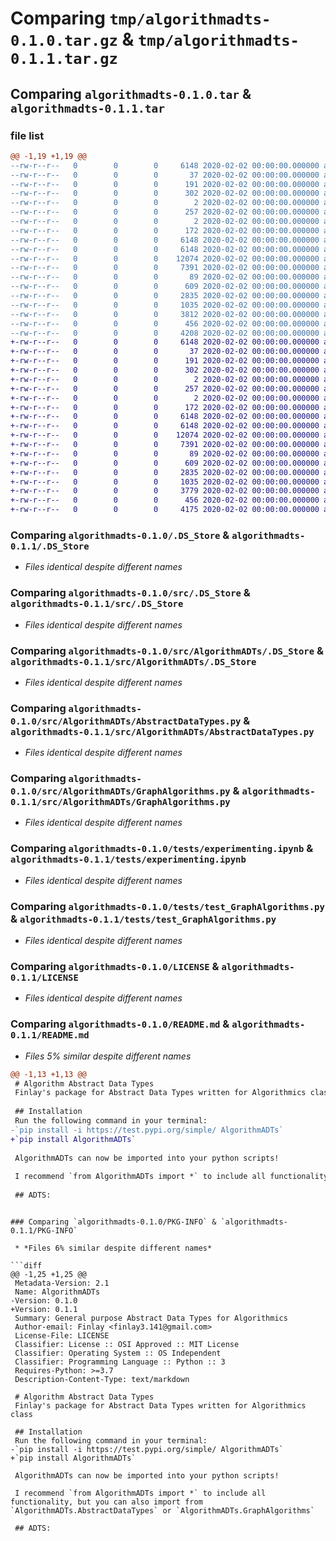 # Comparing `tmp/algorithmadts-0.1.0.tar.gz` & `tmp/algorithmadts-0.1.1.tar.gz`

## Comparing `algorithmadts-0.1.0.tar` & `algorithmadts-0.1.1.tar`

### file list

```diff
@@ -1,19 +1,19 @@
--rw-r--r--   0        0        0     6148 2020-02-02 00:00:00.000000 algorithmadts-0.1.0/.DS_Store
--rw-r--r--   0        0        0       37 2020-02-02 00:00:00.000000 algorithmadts-0.1.0/.pytest_cache/.gitignore
--rw-r--r--   0        0        0      191 2020-02-02 00:00:00.000000 algorithmadts-0.1.0/.pytest_cache/CACHEDIR.TAG
--rw-r--r--   0        0        0      302 2020-02-02 00:00:00.000000 algorithmadts-0.1.0/.pytest_cache/README.md
--rw-r--r--   0        0        0        2 2020-02-02 00:00:00.000000 algorithmadts-0.1.0/.pytest_cache/v/cache/lastfailed
--rw-r--r--   0        0        0      257 2020-02-02 00:00:00.000000 algorithmadts-0.1.0/.pytest_cache/v/cache/nodeids
--rw-r--r--   0        0        0        2 2020-02-02 00:00:00.000000 algorithmadts-0.1.0/.pytest_cache/v/cache/stepwise
--rw-r--r--   0        0        0      172 2020-02-02 00:00:00.000000 algorithmadts-0.1.0/.vscode/settings.json
--rw-r--r--   0        0        0     6148 2020-02-02 00:00:00.000000 algorithmadts-0.1.0/src/.DS_Store
--rw-r--r--   0        0        0     6148 2020-02-02 00:00:00.000000 algorithmadts-0.1.0/src/AlgorithmADTs/.DS_Store
--rw-r--r--   0        0        0    12074 2020-02-02 00:00:00.000000 algorithmadts-0.1.0/src/AlgorithmADTs/AbstractDataTypes.py
--rw-r--r--   0        0        0     7391 2020-02-02 00:00:00.000000 algorithmadts-0.1.0/src/AlgorithmADTs/GraphAlgorithms.py
--rw-r--r--   0        0        0       89 2020-02-02 00:00:00.000000 algorithmadts-0.1.0/src/AlgorithmADTs/__init__.py
--rw-r--r--   0        0        0      609 2020-02-02 00:00:00.000000 algorithmadts-0.1.0/tests/experimenting.ipynb
--rw-r--r--   0        0        0     2835 2020-02-02 00:00:00.000000 algorithmadts-0.1.0/tests/test_GraphAlgorithms.py
--rw-r--r--   0        0        0     1035 2020-02-02 00:00:00.000000 algorithmadts-0.1.0/LICENSE
--rw-r--r--   0        0        0     3812 2020-02-02 00:00:00.000000 algorithmadts-0.1.0/README.md
--rw-r--r--   0        0        0      456 2020-02-02 00:00:00.000000 algorithmadts-0.1.0/pyproject.toml
--rw-r--r--   0        0        0     4208 2020-02-02 00:00:00.000000 algorithmadts-0.1.0/PKG-INFO
+-rw-r--r--   0        0        0     6148 2020-02-02 00:00:00.000000 algorithmadts-0.1.1/.DS_Store
+-rw-r--r--   0        0        0       37 2020-02-02 00:00:00.000000 algorithmadts-0.1.1/.pytest_cache/.gitignore
+-rw-r--r--   0        0        0      191 2020-02-02 00:00:00.000000 algorithmadts-0.1.1/.pytest_cache/CACHEDIR.TAG
+-rw-r--r--   0        0        0      302 2020-02-02 00:00:00.000000 algorithmadts-0.1.1/.pytest_cache/README.md
+-rw-r--r--   0        0        0        2 2020-02-02 00:00:00.000000 algorithmadts-0.1.1/.pytest_cache/v/cache/lastfailed
+-rw-r--r--   0        0        0      257 2020-02-02 00:00:00.000000 algorithmadts-0.1.1/.pytest_cache/v/cache/nodeids
+-rw-r--r--   0        0        0        2 2020-02-02 00:00:00.000000 algorithmadts-0.1.1/.pytest_cache/v/cache/stepwise
+-rw-r--r--   0        0        0      172 2020-02-02 00:00:00.000000 algorithmadts-0.1.1/.vscode/settings.json
+-rw-r--r--   0        0        0     6148 2020-02-02 00:00:00.000000 algorithmadts-0.1.1/src/.DS_Store
+-rw-r--r--   0        0        0     6148 2020-02-02 00:00:00.000000 algorithmadts-0.1.1/src/AlgorithmADTs/.DS_Store
+-rw-r--r--   0        0        0    12074 2020-02-02 00:00:00.000000 algorithmadts-0.1.1/src/AlgorithmADTs/AbstractDataTypes.py
+-rw-r--r--   0        0        0     7391 2020-02-02 00:00:00.000000 algorithmadts-0.1.1/src/AlgorithmADTs/GraphAlgorithms.py
+-rw-r--r--   0        0        0       89 2020-02-02 00:00:00.000000 algorithmadts-0.1.1/src/AlgorithmADTs/__init__.py
+-rw-r--r--   0        0        0      609 2020-02-02 00:00:00.000000 algorithmadts-0.1.1/tests/experimenting.ipynb
+-rw-r--r--   0        0        0     2835 2020-02-02 00:00:00.000000 algorithmadts-0.1.1/tests/test_GraphAlgorithms.py
+-rw-r--r--   0        0        0     1035 2020-02-02 00:00:00.000000 algorithmadts-0.1.1/LICENSE
+-rw-r--r--   0        0        0     3779 2020-02-02 00:00:00.000000 algorithmadts-0.1.1/README.md
+-rw-r--r--   0        0        0      456 2020-02-02 00:00:00.000000 algorithmadts-0.1.1/pyproject.toml
+-rw-r--r--   0        0        0     4175 2020-02-02 00:00:00.000000 algorithmadts-0.1.1/PKG-INFO
```

### Comparing `algorithmadts-0.1.0/.DS_Store` & `algorithmadts-0.1.1/.DS_Store`

 * *Files identical despite different names*

### Comparing `algorithmadts-0.1.0/src/.DS_Store` & `algorithmadts-0.1.1/src/.DS_Store`

 * *Files identical despite different names*

### Comparing `algorithmadts-0.1.0/src/AlgorithmADTs/.DS_Store` & `algorithmadts-0.1.1/src/AlgorithmADTs/.DS_Store`

 * *Files identical despite different names*

### Comparing `algorithmadts-0.1.0/src/AlgorithmADTs/AbstractDataTypes.py` & `algorithmadts-0.1.1/src/AlgorithmADTs/AbstractDataTypes.py`

 * *Files identical despite different names*

### Comparing `algorithmadts-0.1.0/src/AlgorithmADTs/GraphAlgorithms.py` & `algorithmadts-0.1.1/src/AlgorithmADTs/GraphAlgorithms.py`

 * *Files identical despite different names*

### Comparing `algorithmadts-0.1.0/tests/experimenting.ipynb` & `algorithmadts-0.1.1/tests/experimenting.ipynb`

 * *Files identical despite different names*

### Comparing `algorithmadts-0.1.0/tests/test_GraphAlgorithms.py` & `algorithmadts-0.1.1/tests/test_GraphAlgorithms.py`

 * *Files identical despite different names*

### Comparing `algorithmadts-0.1.0/LICENSE` & `algorithmadts-0.1.1/LICENSE`

 * *Files identical despite different names*

### Comparing `algorithmadts-0.1.0/README.md` & `algorithmadts-0.1.1/README.md`

 * *Files 5% similar despite different names*

```diff
@@ -1,13 +1,13 @@
 # Algorithm Abstract Data Types
 Finlay's package for Abstract Data Types written for Algorithmics class
 
 ## Installation
 Run the following command in your terminal: 
-`pip install -i https://test.pypi.org/simple/ AlgorithmADTs`
+`pip install AlgorithmADTs`
 
 AlgorithmADTs can now be imported into your python scripts! 
 
 I recommend `from AlgorithmADTs import *` to include all functionality, but you can also import from `AlgorithmADTs.AbstractDataTypes` or `AlgorithmADTs.GraphAlgorithms` 
 
 ## ADTS:
 ```
```

### Comparing `algorithmadts-0.1.0/PKG-INFO` & `algorithmadts-0.1.1/PKG-INFO`

 * *Files 6% similar despite different names*

```diff
@@ -1,25 +1,25 @@
 Metadata-Version: 2.1
 Name: AlgorithmADTs
-Version: 0.1.0
+Version: 0.1.1
 Summary: General purpose Abstract Data Types for Algorithmics
 Author-email: Finlay <finlay3.141@gmail.com>
 License-File: LICENSE
 Classifier: License :: OSI Approved :: MIT License
 Classifier: Operating System :: OS Independent
 Classifier: Programming Language :: Python :: 3
 Requires-Python: >=3.7
 Description-Content-Type: text/markdown
 
 # Algorithm Abstract Data Types
 Finlay's package for Abstract Data Types written for Algorithmics class
 
 ## Installation
 Run the following command in your terminal: 
-`pip install -i https://test.pypi.org/simple/ AlgorithmADTs`
+`pip install AlgorithmADTs`
 
 AlgorithmADTs can now be imported into your python scripts! 
 
 I recommend `from AlgorithmADTs import *` to include all functionality, but you can also import from `AlgorithmADTs.AbstractDataTypes` or `AlgorithmADTs.GraphAlgorithms` 
 
 ## ADTS:
 ```
```

